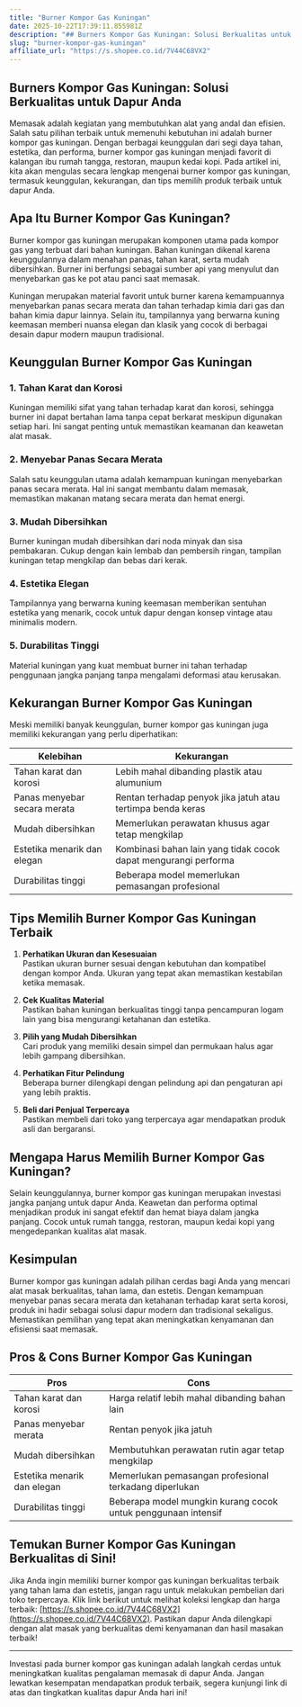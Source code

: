 ```yaml
---
title: "Burner Kompor Gas Kuningan"
date: 2025-10-22T17:39:11.855981Z
description: "## Burners Kompor Gas Kuningan: Solusi Berkualitas untuk Dapur Anda..."
slug: "burner-kompor-gas-kuningan"
affiliate_url: "https://s.shopee.co.id/7V44C68VX2"
---
```

## Burners Kompor Gas Kuningan: Solusi Berkualitas untuk Dapur Anda

Memasak adalah kegiatan yang membutuhkan alat yang andal dan efisien. Salah satu pilihan terbaik untuk memenuhi kebutuhan ini adalah burner kompor gas kuningan. Dengan berbagai keunggulan dari segi daya tahan, estetika, dan performa, burner kompor gas kuningan menjadi favorit di kalangan ibu rumah tangga, restoran, maupun kedai kopi. Pada artikel ini, kita akan mengulas secara lengkap mengenai burner kompor gas kuningan, termasuk keunggulan, kekurangan, dan tips memilih produk terbaik untuk dapur Anda.

## Apa Itu Burner Kompor Gas Kuningan?

Burner kompor gas kuningan merupakan komponen utama pada kompor gas yang terbuat dari bahan kuningan. Bahan kuningan dikenal karena keunggulannya dalam menahan panas, tahan karat, serta mudah dibersihkan. Burner ini berfungsi sebagai sumber api yang menyulut dan menyebarkan gas ke pot atau panci saat memasak.

Kuningan merupakan material favorit untuk burner karena kemampuannya menyebarkan panas secara merata dan tahan terhadap kimia dari gas dan bahan kimia dapur lainnya. Selain itu, tampilannya yang berwarna kuning keemasan memberi nuansa elegan dan klasik yang cocok di berbagai desain dapur modern maupun tradisional.

## Keunggulan Burner Kompor Gas Kuningan

### 1. Tahan Karat dan Korosi

Kuningan memiliki sifat yang tahan terhadap karat dan korosi, sehingga burner ini dapat bertahan lama tanpa cepat berkarat meskipun digunakan setiap hari. Ini sangat penting untuk memastikan keamanan dan keawetan alat masak.

### 2. Menyebar Panas Secara Merata

Salah satu keunggulan utama adalah kemampuan kuningan menyebarkan panas secara merata. Hal ini sangat membantu dalam memasak, memastikan makanan matang secara merata dan hemat energi.

### 3. Mudah Dibersihkan

Burner kuningan mudah dibersihkan dari noda minyak dan sisa pembakaran. Cukup dengan kain lembab dan pembersih ringan, tampilan kuningan tetap mengkilap dan bebas dari kerak.

### 4. Estetika Elegan

Tampilannya yang berwarna kuning keemasan memberikan sentuhan estetika yang menarik, cocok untuk dapur dengan konsep vintage atau minimalis modern.

### 5. Durabilitas Tinggi

Material kuningan yang kuat membuat burner ini tahan terhadap penggunaan jangka panjang tanpa mengalami deformasi atau kerusakan.

## Kekurangan Burner Kompor Gas Kuningan

Meski memiliki banyak keunggulan, burner kompor gas kuningan juga memiliki kekurangan yang perlu diperhatikan:

| Kelebihan | Kekurangan |
|---|---|
| Tahan karat dan korosi | Lebih mahal dibanding plastik atau alumunium |
| Panas menyebar secara merata | Rentan terhadap penyok jika jatuh atau tertimpa benda keras |
| Mudah dibersihkan | Memerlukan perawatan khusus agar tetap mengkilap |
| Estetika menarik dan elegan | Kombinasi bahan lain yang tidak cocok dapat mengurangi performa |
| Durabilitas tinggi | Beberapa model memerlukan pemasangan profesional |

## Tips Memilih Burner Kompor Gas Kuningan Terbaik

1. **Perhatikan Ukuran dan Kesesuaian**  
Pastikan ukuran burner sesuai dengan kebutuhan dan kompatibel dengan kompor Anda. Ukuran yang tepat akan memastikan kestabilan ketika memasak.

2. **Cek Kualitas Material**  
Pastikan bahan kuningan berkualitas tinggi tanpa pencampuran logam lain yang bisa mengurangi ketahanan dan estetika.

3. **Pilih yang Mudah Dibersihkan**  
Cari produk yang memiliki desain simpel dan permukaan halus agar lebih gampang dibersihkan.

4. **Perhatikan Fitur Pelindung**  
Beberapa burner dilengkapi dengan pelindung api dan pengaturan api yang lebih praktis.

5. **Beli dari Penjual Terpercaya**  
Pastikan membeli dari toko yang terpercaya agar mendapatkan produk asli dan bergaransi.

## Mengapa Harus Memilih Burner Kompor Gas Kuningan?

Selain keunggulannya, burner kompor gas kuningan merupakan investasi jangka panjang untuk dapur Anda. Keawetan dan performa optimal menjadikan produk ini sangat efektif dan hemat biaya dalam jangka panjang. Cocok untuk rumah tangga, restoran, maupun kedai kopi yang mengedepankan kualitas alat masak.

## Kesimpulan

Burner kompor gas kuningan adalah pilihan cerdas bagi Anda yang mencari alat masak berkualitas, tahan lama, dan estetis. Dengan kemampuan menyebar panas secara merata dan ketahanan terhadap karat serta korosi, produk ini hadir sebagai solusi dapur modern dan tradisional sekaligus. Memastikan pemilihan yang tepat akan meningkatkan kenyamanan dan efisiensi saat memasak.

## Pros & Cons Burner Kompor Gas Kuningan

| **Pros** | **Cons** |
|--------------|--------------|
| Tahan karat dan korosi | Harga relatif lebih mahal dibanding bahan lain |
| Panas menyebar merata | Rentan penyok jika jatuh |
| Mudah dibersihkan | Membutuhkan perawatan rutin agar tetap mengkilap |
| Estetika menarik dan elegan | Memerlukan pemasangan profesional terkadang diperlukan |
| Durabilitas tinggi | Beberapa model mungkin kurang cocok untuk penggunaan intensif |

## Temukan Burner Kompor Gas Kuningan Berkualitas di Sini!

Jika Anda ingin memiliki burner kompor gas kuningan berkualitas terbaik yang tahan lama dan estetis, jangan ragu untuk melakukan pembelian dari toko terpercaya. Klik link berikut untuk melihat koleksi lengkap dan harga terbaik: [https://s.shopee.co.id/7V44C68VX2](https://s.shopee.co.id/7V44C68VX2). Pastikan dapur Anda dilengkapi dengan alat masak yang berkualitas demi kenyamanan dan hasil masakan terbaik!

---

Investasi pada burner kompor gas kuningan adalah langkah cerdas untuk meningkatkan kualitas pengalaman memasak di dapur Anda. Jangan lewatkan kesempatan mendapatkan produk terbaik, segera kunjungi link di atas dan tingkatkan kualitas dapur Anda hari ini!
